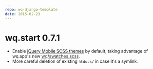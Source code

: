 ```yaml
---
repo: wq-django-template
date: 2015-02-23
---
```


# wq.start 0.7.1

- Enable [jQuery Mobile SCSS themes](https://wq.io/docs/jquery-mobile-scss-themes) by default, taking advantage of wq.app's new [wq/swatches.scss](https://github.com/wq/wq.app/blob/master/scss/wq/swatches.scss).
- More careful deletion of existing `htdocs/` in case it's a symlink.
